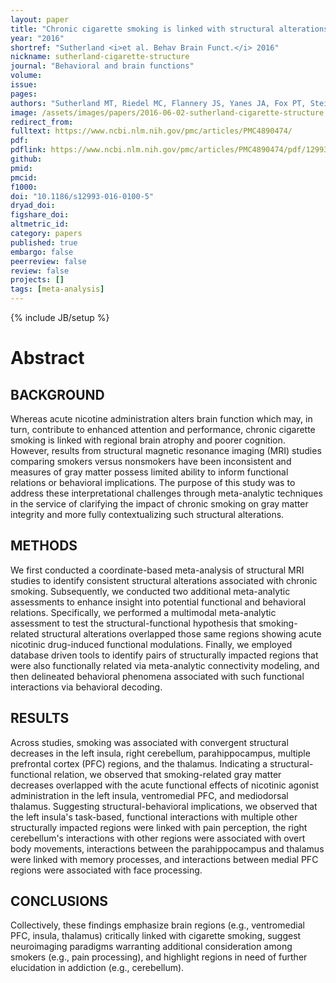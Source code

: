 ```yaml
---
layout: paper
title: "Chronic cigarette smoking is linked with structural alterations in brain regions showing acute nicotinic drug-induced functional modulations."
year: "2016"
shortref: "Sutherland <i>et al. Behav Brain Funct.</i> 2016"
nickname: sutherland-cigarette-structure
journal: "Behavioral and brain functions"
volume:
issue:
pages:
authors: "Sutherland MT, Riedel MC, Flannery JS, Yanes JA, Fox PT, Stein EA, Laird AR"
image: /assets/images/papers/2016-06-02-sutherland-cigarette-structure.png
redirect_from:
fulltext: https://www.ncbi.nlm.nih.gov/pmc/articles/PMC4890474/
pdf:
pdflink: https://www.ncbi.nlm.nih.gov/pmc/articles/PMC4890474/pdf/12993_2016_Article_100.pdf
github:
pmid:
pmcid:
f1000:
doi: "10.1186/s12993-016-0100-5"
dryad_doi:
figshare_doi:
altmetric_id:
category: papers
published: true
embargo: false
peerreview: false
review: false
projects: []
tags: [meta-analysis]
---
```

{% include JB/setup %}

# Abstract

## BACKGROUND
Whereas acute nicotine administration alters brain function which may, in turn, contribute to enhanced attention and performance, chronic cigarette smoking is linked with regional brain atrophy and poorer cognition. However, results from structural magnetic resonance imaging (MRI) studies comparing smokers versus nonsmokers have been inconsistent and measures of gray matter possess limited ability to inform functional relations or behavioral implications. The purpose of this study was to address these interpretational challenges through meta-analytic techniques in the service of clarifying the impact of chronic smoking on gray matter integrity and more fully contextualizing such structural alterations.

## METHODS
We first conducted a coordinate-based meta-analysis of structural MRI studies to identify consistent structural alterations associated with chronic smoking. Subsequently, we conducted two additional meta-analytic assessments to enhance insight into potential functional and behavioral relations. Specifically, we performed a multimodal meta-analytic assessment to test the structural-functional hypothesis that smoking-related structural alterations overlapped those same regions showing acute nicotinic drug-induced functional modulations. Finally, we employed database driven tools to identify pairs of structurally impacted regions that were also functionally related via meta-analytic connectivity modeling, and then delineated behavioral phenomena associated with such functional interactions via behavioral decoding.

## RESULTS
Across studies, smoking was associated with convergent structural decreases in the left insula, right cerebellum, parahippocampus, multiple prefrontal cortex (PFC) regions, and the thalamus. Indicating a structural-functional relation, we observed that smoking-related gray matter decreases overlapped with the acute functional effects of nicotinic agonist administration in the left insula, ventromedial PFC, and mediodorsal thalamus. Suggesting structural-behavioral implications, we observed that the left insula's task-based, functional interactions with multiple other structurally impacted regions were linked with pain perception, the right cerebellum's interactions with other regions were associated with overt body movements, interactions between the parahippocampus and thalamus were linked with memory processes, and interactions between medial PFC regions were associated with face processing.

## CONCLUSIONS
Collectively, these findings emphasize brain regions (e.g., ventromedial PFC, insula, thalamus) critically linked with cigarette smoking, suggest neuroimaging paradigms warranting additional consideration among smokers (e.g., pain processing), and highlight regions in need of further elucidation in addiction (e.g., cerebellum).
